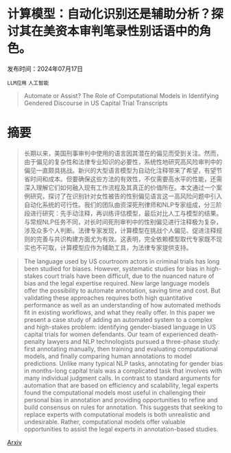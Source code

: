 # 计算模型：自动化识别还是辅助分析？探讨其在美资本审判笔录性别话语中的角色。

发布时间：2024年07月17日

`LLM应用` `人工智能`

> Automate or Assist? The Role of Computational Models in Identifying Gendered Discourse in US Capital Trial Transcripts

# 摘要

> 长期以来，美国刑事审判中使用的语言因其潜在的偏见而受到关注。然而，由于偏见的复杂性和法律专业知识的必要性，系统性地研究高风险审判中的偏见一直颇具挑战。新兴的大型语言模型为自动化注释带来了希望，有望节省时间和成本。但要确保这些方法的有效性，不仅需要高水平的性能，还需深入理解它们如何融入现有工作流程及其真正的价值所在。本文通过一个案例研究，探讨了在识别针对女性被告的性别偏见语言这一高风险问题中引入自动化系统的可行性。我们的团队由资深死刑律师和NLP专家组成，分三阶段进行研究：先手动注释，再训练评估模型，最后对比人工与模型的结果。与常规NLP任务不同，对长时间死刑审判中的性别偏见进行注释极为复杂，涉及众多个人判断。法律专家发现，计算模型在挑战个人偏见、促进注释规则的完善与共识构建方面尤为有效。这表明，完全依赖模型取代专家既不现实也不可取，计算模型应作为辅助工具，为法律专家提供支持。

> The language used by US courtroom actors in criminal trials has long been studied for biases. However, systematic studies for bias in high-stakes court trials have been difficult, due to the nuanced nature of bias and the legal expertise required. New large language models offer the possibility to automate annotation, saving time and cost. But validating these approaches requires both high quantitative performance as well as an understanding of how automated methods fit in existing workflows, and what they really offer. In this paper we present a case study of adding an automated system to a complex and high-stakes problem: identifying gender-biased language in US capital trials for women defendants. Our team of experienced death-penalty lawyers and NLP technologists pursued a three-phase study: first annotating manually, then training and evaluating computational models, and finally comparing human annotations to model predictions. Unlike many typical NLP tasks, annotating for gender bias in months-long capital trials was a complicated task that involves with many individual judgment calls. In contrast to standard arguments for automation that are based on efficiency and scalability, legal experts found the computational models most useful in challenging their personal bias in annotation and providing opportunities to refine and build consensus on rules for annotation. This suggests that seeking to replace experts with computational models is both unrealistic and undesirable. Rather, computational models offer valuable opportunities to assist the legal experts in annotation-based studies.

[Arxiv](https://arxiv.org/abs/2407.12500)